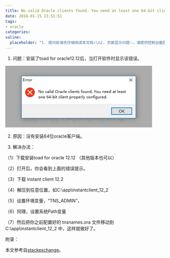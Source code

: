 ```yaml
---
title: No valid Oracle clients found. You need at least one 64-bit client properly configured.
date: 2018-01-15 13:51:51
tags:
- oracle
categories:
valine:
  placeholder: "1. 提问前请先仔细阅读本文档⚡\n2. 页面显示问题💥，请提供控制台截图📸或者您的测试网址\n3. 其他任何报错💣，请提供详细描述和截图📸，祝食用愉快💪"
---
```


1. 问题：安装了toad for oracle12.12后，当打开软件时显示该错误。

![](../images/toad01.png)

2. 原因：没有安装64位oracle客户端。

3. 解决办法：

（1）下载安装toad for oracle 12.12 （其他版本也可以）

（2）打开后，你会看到上面的错误提示。

（3）下载 instant client 12.2

（4）解压到任意位置，如C:\app\instantclient_12_2

（5）设置环境变量，“TNS_ADMIN”，

（6）同理，设置系统Path变量

（7）然后把你之前配置好的 tnsnames.ora 文件移动到 C:\app\instantclient_12_2 中，这样就做好了。

附录：

本文参考自[stackexchange](https://dba.stackexchange.com/questions/175333/db-client-tool-to-get-the-error-message-when-open-toad-oracle-client)。
